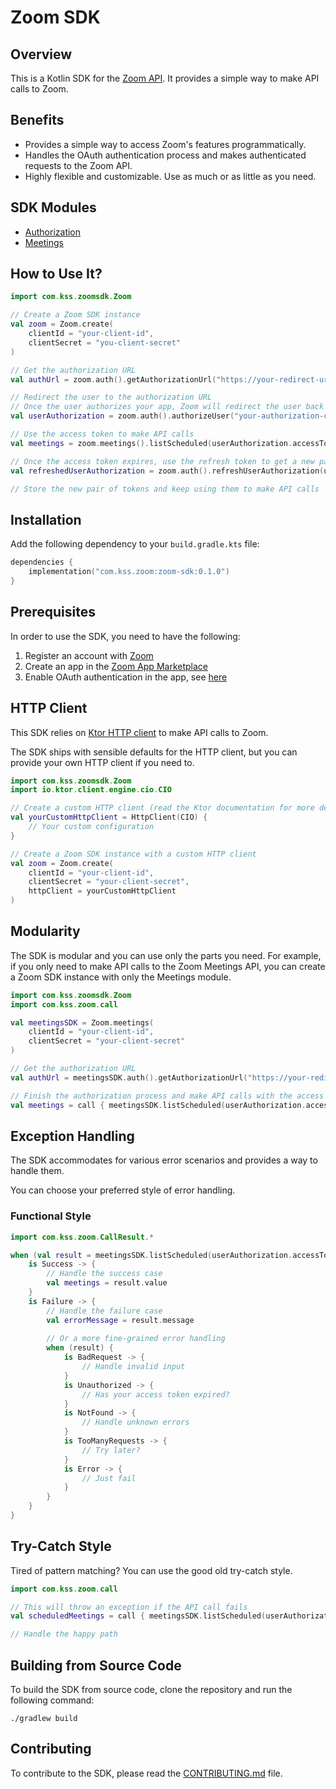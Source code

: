 # Zoom SDK

## Overview
This is a Kotlin SDK for the [Zoom API](https://marketplace.zoom.us/docs/api-reference/introduction). 
It provides a simple way to make API calls to Zoom.

## Benefits
* Provides a simple way to access Zoom's features programmatically.
* Handles the OAuth authentication process and makes authenticated requests to the Zoom API.
* Highly flexible and customizable. Use as much or as little as you need.

## SDK Modules
* [Authorization](authorization/README.md)
* [Meetings](meetings/README.md)

## How to Use It?

```kotlin
import com.kss.zoomsdk.Zoom

// Create a Zoom SDK instance
val zoom = Zoom.create(
    clientId = "your-client-id",
    clientSecret = "you-client-secret"
)

// Get the authorization URL
val authUrl = zoom.auth().getAuthorizationUrl("https://your-redirect-url")

// Redirect the user to the authorization URL
// Once the user authorizes your app, Zoom will redirect the user back to your app with an authorization code
val userAuthorization = zoom.auth().authorizeUser("your-authorization-code")

// Use the access token to make API calls
val meetings = zoom.meetings().listScheduled(userAuthorization.accessToken)

// Once the access token expires, use the refresh token to get a new pair of tokens
val refreshedUserAuthorization = zoom.auth().refreshUserAuthorization(userAuthorization.refreshToken)

// Store the new pair of tokens and keep using them to make API calls
```

## Installation
Add the following dependency to your `build.gradle.kts` file:

```kotlin
dependencies {
    implementation("com.kss.zoom:zoom-sdk:0.1.0")
}
```

## Prerequisites
In order to use the SDK, you need to have the following:
1. Register an account with [Zoom](https://zoom.us/)
2. Create an app in the [Zoom App Marketplace](https://marketplace.zoom.us/)
3. Enable OAuth authentication in the app, see [here](https://developers.zoom.us/docs/zoom-apps/authentication)

## HTTP Client
This SDK relies on [Ktor HTTP client](https://ktor.io/) to make API calls to Zoom.

The SDK ships with sensible defaults for the HTTP client, but you can provide your own HTTP client if you need to.

```kotlin
import com.kss.zoomsdk.Zoom
import io.ktor.client.engine.cio.CIO

// Create a custom HTTP client (read the Ktor documentation for more details)
val yourCustomHttpClient = HttpClient(CIO) {
    // Your custom configuration
}

// Create a Zoom SDK instance with a custom HTTP client
val zoom = Zoom.create(
    clientId = "your-client-id",
    clientSecret = "your-client-secret",
    httpClient = yourCustomHttpClient
)
```

## Modularity
The SDK is modular and you can use only the parts you need. 
For example, if you only need to make API calls to the Zoom Meetings API, 
you can create a Zoom SDK instance with only the Meetings module.

```kotlin
import com.kss.zoomsdk.Zoom
import com.kss.zoom.call

val meetingsSDK = Zoom.meetings(
    clientId = "your-client-id",
    clientSecret = "your-client-secret"
)

// Get the authorization URL
val authUrl = meetingsSDK.auth().getAuthorizationUrl("https://your-redirect-url")

// Finish the authorization process and make API calls with the access token
val meetings = call { meetingsSDK.listScheduled(userAuthorization.accessToken) }
```

## Exception Handling
The SDK accommodates for various error scenarios and provides a way to handle them.

You can choose your preferred style of error handling.

### Functional Style

```kotlin
import com.kss.zoom.CallResult.*

when (val result = meetingsSDK.listScheduled(userAuthorization.accessToken)) {
    is Success -> {
        // Handle the success case
        val meetings = result.value
    }
    is Failure -> {
        // Handle the failure case
        val errorMessage = result.message
        
        // Or a more fine-grained error handling
        when (result) {
            is BadRequest -> {
                // Handle invalid input
            }
            is Unauthorized -> {
                // Has your access token expired?
            }
            is NotFound -> {
                // Handle unknown errors
            }
            is TooManyRequests -> {
                // Try later?
            }
            is Error -> {
                // Just fail
            }
        }
    }
}
```

## Try-Catch Style
Tired of pattern matching? You can use the good old try-catch style.

```kotlin
import com.kss.zoom.call

// This will throw an exception if the API call fails
val scheduledMeetings = call { meetingsSDK.listScheduled(userAuthorization.accessToken) }

// Handle the happy path
```

## Building from Source Code
To build the SDK from source code, clone the repository and run the following command:

```shell
./gradlew build
```

## Contributing
To contribute to the SDK, please read the [CONTRIBUTING.md](CONTRIBUTING.md) file.
